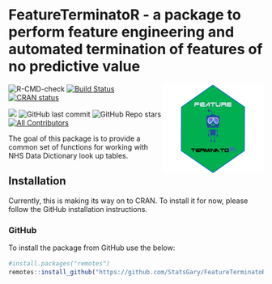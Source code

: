 
# FeatureTerminatoR - a package to perform feature engineering and automated termination of features of no predictive value 

<a href = "https://hutsons-hacks.info/"><img src="man/figures/FeatureTermHex.png" height="175px" width="200px" align="right"/></a>

  <!-- badges: start -->
 ![R-CMD-check](https://github.com/StatsGary/NHSDataDictionaRy/workflows/R-CMD-check/badge.svg)
 [![Build Status](https://travis-ci.com/StatsGary/NHSDataDictionaRy.svg?token=qEbF4fyFyqZQw11E4C2x&branch=master)](https://travis-ci.com/StatsGary/NHSDataDictionaRy)
   [![CRAN status](https://www.r-pkg.org/badges/version/NHSDataDictionaRy)](https://CRAN.R-project.org/package=NHSDataDictionaRy) 
  <!-- ALL-CONTRIBUTORS-BADGE:START - Do not remove or modify this section -->
  [![](https://cranlogs.r-pkg.org/badges/NHSDataDictionaRy)](https://cran.r-project.org/package=NHSDataDictionaRy)
  ![GitHub last commit](https://img.shields.io/github/last-commit/StatsGary/NHSDataDictionaRy)
  ![GitHub Repo stars](https://img.shields.io/github/stars/StatsGary/NHSDataDictionaRy?label=NHSDataDictionaRy%20Stars)
[![All Contributors](https://img.shields.io/badge/all_contributors-1-orange.svg?style=flat-square)](#contributors-)
<!-- ALL-CONTRIBUTORS-BADGE:END -->
  
  
The goal of this package is to provide a common set of functions for working with NHS Data Dictionary look up tables. 

## Installation

Currently, this is making its way on to CRAN. To install it for now, please follow the GitHub installation instructions.

### GitHub

To install the package from GitHub use the below:

``` r
#install.packages("remotes")
remotes::install_github("https://github.com/StatsGary/FeatureTerminatoR")

```
